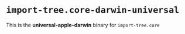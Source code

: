 # `import-tree.core-darwin-universal`

This is the **universal-apple-darwin** binary for `import-tree.core`
